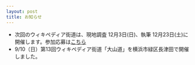 ```yaml
---
layout: post
title: お知らせ
---
```

- 次回のウィキペディア街道は、現地調査 12月3日(日)、執筆 12月23日(土)に開催します。参加応募は[こちら](http://wikipedia-road-14.peatix.com/)
- 9/10（日）第13回ウィキペディア街道「大山道」を横浜市緑区長津田で開催しました。
